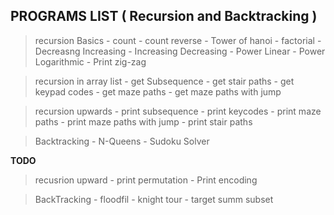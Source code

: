##  PROGRAMS  LIST ( Recursion and Backtracking )

> recursion Basics
    - count
    - count reverse
    - Tower of hanoi
    - factorial
    - Decreasng Increasing
    - Increasing Decreasing
    - Power Linear
    - Power Logarithmic
    - Print zig-zag

> recursion in array list
    - get Subsequence
    - get stair paths
    - get keypad codes
    - get maze paths
    - get maze paths with jump


> recursion upwards
    - print subsequence
    - print keycodes
    - print maze paths
    - print maze paths with jump
    - print stair paths

>Backtracking
    - N-Queens
    - Sudoku Solver

**TODO**
>recusrion upward
    - print permutation
    - Print encoding 

>BackTracking
    - floodfil
    - knight tour
    - target summ subset



